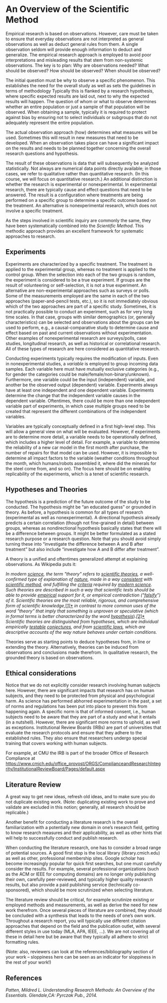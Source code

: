 # An Overview of the Scientific Method 

Empirical research is based on observations.  However, care must be taken to ensure that everyday observations are not interpreted as general observations as well as deduct general rules from them.  A single observation seldom will provide enough information to deduct and generalize.  The empirical research approach is employed to avoid poor interpretations and misleading results that stem from non-systemic observations.  The key is to plan: Why are observations needed?  What should be observed?  How should be observed?  When should be observed?

The initial question must be why to observe a specific phenomenon.  This establishes the need for the overall study as well as sets the guidelines in terms of methodology Typically this is flanked by a research hypothesis, where specific expected results are laid out, next to why the expected results will happen.  The question of whom or what to observe determines whether an entire population or just a sample of that population will be observed.  When obtaining a sample, typically it is required to protect against bias by ensuring not to select individuals or subgroups that do not adequately represent the entire population. 

The actual observation approach (how) determines what measures will be used.  Sometimes this will result in new measures that need to be developed.  When an observation takes place can have a significant impact on the results and needs to be planned together concerning the overall research questions and hypothesis. 

The result of these observations is data that will subsequently be analyzed statistically.  Not always are numerical data points directly available; in those cases, we refer to qualitative rather than quantitative research. (In this course, we will focus on quantitative research.) An additional distinction is whether the research is experimental or nonexperimental.  In experimental research, there are typically cause and effect questions that need to be answered.  The result is a configuration where treatments are being performed on a specific group to determine a specific outcome based on the treatment.  An alternative is nonexperimental research, which does not involve a specific treatment.

As the steps involved in scientific inquiry are commonly the same, they have been systematically combined into the *Scientific Method*. This methodic approach provides an excellent framework for systematic approaches to research. 

## Experiments

Experiments are characterized by a specific treatment. The treatment is applied to the experimental group, whereas no treatment is applied to the control group. When the selection into each of the two groups is random, the experiment is considered to be a true experiment. If groups are the result of volunteering or self-selection, it is not a true experiment. An alternative are non-experimental approaches such as surveys or polls. Some of the measurements employed are the same in each of the two approaches (paper-and-pencil tests, etc.), so it is not immediately obvious which of the two approaches are part of a specific study. Sometimes, it is not practically possible to conduct an experiment, such as for very long time scales. In that case, groups with similar demographics (or, generally characteristics) can be selected and observations about the groups can be used to perform, e.g., a causal-comparative study to determine cause and effect based on past and current observations without experimentation. Other examples of nonexperimental research are surveys/polls, case studies, longitudinal research, as well as historical or correlational research. All of these types of research are here considered as quantitative research.

Conducting experiments typically requires the modification of inputs.  Even in nonexperimental studies, a *variable* is employed to group incoming data samples.  Each variable here must have mutually exclusive categories (e.g., for gender the categories could be male/female/non-binary/unknown). Furthermore, one variable could be the input (independent) variable, and another be the observed output (dependent) variable.  Experiments always have at least one independent and one dependent variable. Experiments determine the change that the independent variable causes in the dependent variable. Oftentimes, there could be more than one independent variable part of experiments, in which case multiple groups need to be created that represent the different combinations of the independent variables. 

Variables are typically conceptually defined in a first high-level step. This will allow a general view on what will be evaluated. However, if experiments are to determine more detail, a variable needs to be operationally defined, which includes a higher level of detail. For example, a variable to determine the reliability of a new car model in the first month after purchase, the number of repairs for that model can be used. However, it is impossible to determine all impact factors to the variable (weather conditions throughout the month, which humans/robots assembled it, where did the minerals for the steel come from, and so on). The focus here should be on enabling replicability of the experiments, which is a tenet of scientific research.

## Hypotheses and Theories

The hypothesis is a prediction of the future outcome of the study to be conducted. The hypothesis might be “an educated guess” or grounded in theory. As before, a hypothesis is common for all types of research (experimental as well as nonexperimental). A directional hypothesis already predicts a certain correlation (though not fine-grained in detail) between groups, whereas as nondirectional hypothesis basically states that there will be a difference between groups. It might be better formulated as a stated research purpose or a research question. Note that you should avoid simply turning these into “investigate the difference between A and B after treatment” but also include “investigate how A and B differ after treatment”.

 A theory is a unified and oftentimes generalized attempt at explaining observations. As Wikipedia puts it:

*In modern* [*science*](https://en.wikipedia.org/wiki/Science)*, the term "theory" refers to* [*scientific theories*](https://en.wikipedia.org/wiki/Scientific_theory)*, a well-confirmed type of explanation of* [*nature*](https://en.wikipedia.org/wiki/Nature)*, made in a way* [*consistent*](https://en.wikipedia.org/wiki/Consistency) *with* [*scientific method*](https://en.wikipedia.org/wiki/Scientific_method)*, and fulfilling the* [*criteria*](https://en.wikipedia.org/wiki/Scientific_theory#Characteristics_of_theories) *required by* [*modern science*](https://en.wikipedia.org/wiki/Modern_science)*. Such theories are described in such a way that scientific tests should be able to provide* [*empirical*](https://en.wikipedia.org/wiki/Empirical_evidence) *support for it, or empirical contradiction ("*[*falsify*](https://en.wikipedia.org/wiki/Falsifiability)*") of it. Scientific theories are the most reliable, rigorous, and comprehensive form of scientific knowledge,*[*[1\]*](https://en.wikipedia.org/wiki/Theory#cite_note-1) *in contrast to more common uses of the word "theory" that imply that something is unproven or speculative (which in formal terms is better characterized by the word* [*hypothesis*](https://en.wikipedia.org/wiki/Hypothesis)*).*[*[2\]*](https://en.wikipedia.org/wiki/Theory#cite_note-2) *Scientific theories are distinguished from hypotheses, which are individual empirically* [*testable*](https://en.wikipedia.org/wiki/Testable) [*conjectures*](https://en.wikipedia.org/wiki/Conjecture)*, and from* [*scientific laws*](https://en.wikipedia.org/wiki/Scientific_laws)*, which are descriptive accounts of the way nature behaves under certain conditions.*

Theories serve as starting points to deduce hypotheses from, in line or extending the theory. Alternatively, theories can be induced from observations and conclusions made therefrom.  In qualitative research, the grounded theory is based on observations. 

## Ethical considerations

Notice that we do not explicitly consider research involving human subjects here. However, there are significant impacts that research has on human subjects, and they need to be protected from physical and psychological harm. As science has performed abhorred experimentation in the past, a set of norms and regulations has been put into place to prevent this from happening again. A specific norm is that of informed consent, i.e., human subjects need to be aware that they are part of a study and what it entails (in a nutshell). However, there are significant more norms to uphold, as well as exceptions. Institutional Review Boards (IRBs) are part of universities that evaluate the research protocols and ensure that they adhere to the established rules. They also ensure that researchers undergo special training that covers working with human subjects.

For example, at CMU the IRB is part of the broader Office of Research Compliance at https://www.cmich.edu/office_provost/ORGS/ComplianceandResearchIntegrity/InstitutionalReviewBoard/Pages/default.aspx

 ## Literature Review

 A great way to get new ideas, refresh old ideas, and to make sure you do not duplicate existing work. (Note: duplicating existing work to prove and validate are excluded in this notion; generally, all research should be replicable.)

Another benefit for conducting a literature research is the overall familiarization with a potentially new domain in one’s research field, getting to know research measures and their applicability, as well as other hints that will help to successfully conduct and publish research.

When conducting the literature research, one has to consider a broad range of potential sources. A good first stop is the local library (library.cmich.edu) as well as other, professional membership sites. Google scholar has become increasingly popular for quick first searches, but one must carefully consider the results. For example, several professional organizations (such as the ACM or IEEE for computing domains) are no longer only publishing their own, carefully peer-reviewed, and typically higher quality research results, but also provide a paid publishing service (technically co-sponsored), which should be more scrutinized when selecting literature. 

The literature review should be critical, for example scrutinize existing or employed methods and measurements, as well as derive the need for new work therefrom. Once several pieces of literature are combined, they should be concluded with a synthesis that leads to the needs of one’s own work. Throughout a research report, you will typically use different citation approaches that depend on the field and the publication outlet, with several different styles in use today (MLA, APA, IEEE, …). We are not covering all of these in detail here but be aware that they typically all adhere to strict formatting rules. 

(Note: also, reviewers can look at the references/bibliography section of your work – sloppiness here can be seen as an indicator for sloppiness in the rest of your work!)

## References

*Patten, Mildred L. Understanding Research Methods: An Overview of the Essentials. Glendale,CA: Pyrczak Pub., 2014.*

 